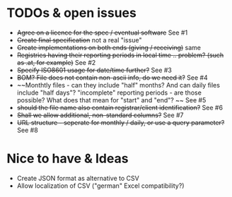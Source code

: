 # TODOs & open issues

  - ~~Agree on a licence for the spec / eventual software~~ See #1
  - ~~Create final specification~~ not a real "issue"
  - ~~Create implementations on both ends (giving / receiving)~~ same
  - ~~Registries having their reporting periods in local time .. problem? (such as .at, for example)~~ See #2
  - ~~Specify ISO8601 usage for date/time further?~~ See #3
  - ~~BOM? File does not contain non-ascii info, do we need it?~~ See #4
  - ~~Monthtly files - can they include "half" months? And can daily files include "half days"? "incomplete" reporting periods - are those possible? What does that mean for "start" and "end"? ~~ See #5
  - ~~should the file name also contain registrar/client identification?~~ See #6
  - ~~Shall we allow additional, non-standard columns?~~ See #7
  - ~~URL structure - seperate for monthly / daily, or use a query parameter?~~ See #8

# Nice to have & Ideas

  - Create JSON format as alternative to CSV
  - Allow localization of CSV ("german" Excel compatibility?)


